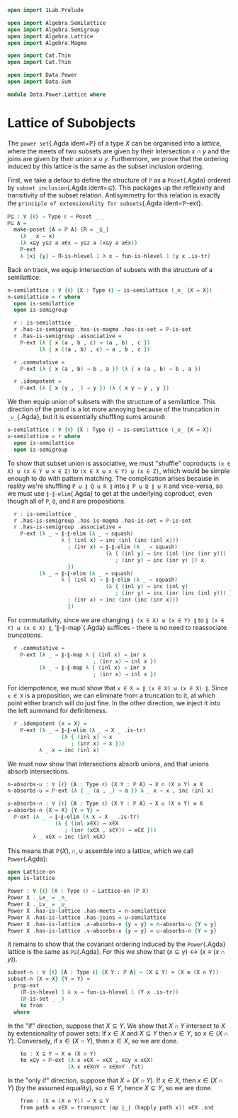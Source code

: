 ```agda
open import 1Lab.Prelude

open import Algebra.Semilattice
open import Algebra.Semigroup
open import Algebra.Lattice
open import Algebra.Magma

open import Cat.Thin
open import Cat.Thin

open import Data.Power
open import Data.Sum

module Data.Power.Lattice where
```

# Lattice of Subobjects

The `power set`{.Agda ident=ℙ} of a type $X$ can be organised into a
_lattice_, where the meets of two subsets are given by their
intersection $x \cap y$ and the joins are given by their union $x \cup
y$. Furthermore, we prove that the ordering induced by this lattice is
the same as the subset inclusion ordering.

First, we take a detour to define the structure of `ℙ` as a
`Poset`{.Agda} ordered by `subset inclusion`{.Agda ident=_⊆_}. This
packages up the reflexivity and transitivity of the subset relation.
Antisymmetry for this relation is exactly the `principle of
extensionality for subsets`{.Agda ident=ℙ-ext}.

```agda
ℙ⊆ : ∀ {ℓ} → Type ℓ → Poset _ _
ℙ⊆ A =
  make-poset {A = ℙ A} {R = _⊆_}
    (λ _ x → x)
    (λ x⊆y y⊆z a a∈x → y⊆z a (x⊆y a a∈x))
    ℙ-ext
    λ {x} {y} → Π-is-hlevel 1 λ x → fun-is-hlevel 1 (y x .is-tr)
```

Back on track, we equip intersection of subsets with the structure of a
semilattice:

```agda
∩-semilattice : ∀ {ℓ} {X : Type ℓ} → is-semilattice (_∩_ {X = X})
∩-semilattice = r where
  open is-semilattice
  open is-semigroup

  r : is-semilattice _
  r .has-is-semigroup .has-is-magma .has-is-set = ℙ-is-set
  r .has-is-semigroup .associative =
    ℙ-ext (λ { x (a , b , c) → (a , b) , c })
          (λ { x ((a , b) , c) → a , b , c })

  r .commutative =
    ℙ-ext (λ { x (a , b) → b , a }) (λ { x (a , b) → b , a })

  r .idempotent =
    ℙ-ext (λ { x (y , _) → y }) (λ { x y → y , y })
```

We then equip union of subsets with the structure of a semilattice. This
direction of the proof is a lot more annoying because of the truncation
in `_∪_`{.Agda}, but it is essentially shuffling sums around:

```agda
∪-semilattice : ∀ {ℓ} {X : Type ℓ} → is-semilattice (_∪_ {X = X})
∪-semilattice = r where
  open is-semilattice
  open is-semigroup
```

To show that subset union is associative, we must "shuffle" coproducts
`(x ∈ X) ⊎ (x ∈ Y ⊎ x ∈ Z)` to `(x ∈ X ⊎ x ∈ Y) ⊎ (x ∈ Z)`, which would
be simple enough to do with pattern matching. The complication arises
because in reality we're shuffling `P ⊎ ∥ Q ⊎ R ∥` into `∥ P ⊎ Q ∥ ⊎ R`
and vice-versa, so we must use `∥-∥-elim`{.Agda} to get at the
underlying coproduct, even though all of `P`, `Q`, and `R` are
propositions.

```agda
  r : is-semilattice _
  r .has-is-semigroup .has-is-magma .has-is-set = ℙ-is-set
  r .has-is-semigroup .associative =
    ℙ-ext (λ _ → ∥-∥-elim (λ _ → squash)
                 λ { (inl x) → inc (inl (inc (inl x)))
                   ; (inr x) → ∥-∥-elim (λ _ → squash)
                               (λ { (inl y) → inc (inl (inc (inr y)))
                                  ; (inr y) → inc (inr y) }) x
                   })
          (λ _ → ∥-∥-elim (λ _ → squash)
                 λ { (inl x) → ∥-∥-elim (λ _ → squash)
                               (λ { (inl y) → inc (inl y)
                                  ; (inr y) → inc (inr (inc (inl y))) }) x
                   ; (inr x) → inc (inr (inc (inr x)))
                   })
```

For commutativity, since we are changing `∥ (x ∈ X) ⊎ (x ∈ Y) ∥` to `∥
(x ∈ Y) ⊎ (x ∈ X) ∥`, ‵∥-∥-map`{.Agda} suffices - there is no need to
reassociate _truncations_.

```agda
  r .commutative =
    ℙ-ext (λ _ → ∥-∥-map λ { (inl x) → inr x
                           ; (inr x) → inl x })
          (λ _ → ∥-∥-map λ { (inl x) → inr x
                           ; (inr x) → inl x })
```

For idempotence, we must show that `x ∈ X ≃ ∥ (x ∈ X) ⊎ (x ∈ X) ∥`.
Since `x ∈ X` is a proposition, we can eliminate from a truncation to
it, at which point either branch will do just fine. In the other
direction, we inject it into the left summand for definiteness.

```agda
  r .idempotent {x = X} =
    ℙ-ext (λ _ → ∥-∥-elim (λ _ → X _ .is-tr)
                 (λ { (inl x) → x
                    ; (inr x) → x }))
          λ _ x → inc (inl x)
```

We must now show that intersections absorb unions, and that unions
absorb intersections.

```agda
∩-absorbs-∪ : ∀ {ℓ} {A : Type ℓ} {X Y : ℙ A} → X ∩ (X ∪ Y) ≡ X
∩-absorbs-∪ = ℙ-ext (λ { _ (a , _) → a }) λ _ x → x , inc (inl x)

∪-absorbs-∩ : ∀ {ℓ} {A : Type ℓ} {X Y : ℙ A} → X ∪ (X ∩ Y) ≡ X
∪-absorbs-∩ {X = X} {Y = Y} =
  ℙ-ext (λ _ → ∥-∥-elim (λ x → X _ .is-tr)
               (λ { (inl x∈X) → x∈X
                  ; (inr (x∈X , x∈Y)) → x∈X }))
        λ _ x∈X → inc (inl x∈X)
```

This means that $\mathbb{P}(X), \cap, \cup$ assemble into a lattice,
which we call `Power`{.Agda}:

```agda
open Lattice-on
open is-lattice

Power : ∀ {ℓ} (X : Type ℓ) → Lattice-on (ℙ X)
Power X ._L∧_ = _∩_
Power X ._L∨_ = _∪_
Power X .has-is-lattice .has-meets = ∩-semilattice
Power X .has-is-lattice .has-joins = ∪-semilattice
Power X .has-is-lattice .∧-absorbs-∨ {y = y} = ∩-absorbs-∪ {Y = y}
Power X .has-is-lattice .∨-absorbs-∧ {y = y} = ∪-absorbs-∩ {Y = y}
```

It remains to show that the covariant ordering induced by the
`Power`{.Agda} lattice is the same as `ℙ⊆`{.Agda}. For this we show that
$(x ⊆ y) \leftrightarrow (x ≡ (x ∩ y))$.

```agda
subset-∩ : ∀ {ℓ} {A : Type ℓ} {X Y : ℙ A} → (X ⊆ Y) ≃ (X ≡ (X ∩ Y))
subset-∩ {X = X} {Y = Y} =
  prop-ext
    (Π-is-hlevel 1 λ x → fun-is-hlevel 1 (Y x .is-tr))
    (ℙ-is-set _ _)
    to from
  where
```

In the "if" direction, suppose that $X \subseteq Y$. We show that $X ∩
Y$ intersect to $X$ by extensionality of power sets: If $x \in X$ and $X
\subseteq Y$ then $x \in Y$, so $x \in (X \cap Y)$. Conversely, if $x
\in (X \cap Y)$, then $x \in X$, so we are done.

```agda
    to : X ⊆ Y → X ≡ (X ∩ Y)
    to x⊆y = ℙ-ext (λ x x∈X → x∈X , x⊆y x x∈X)
                   (λ x x∈X∩Y → x∈X∩Y .fst)
```

In the "only if" direction, suppose that $X = (X \cap Y)$. If $x \in X$,
then $x \in (X \cap Y)$ (by the assumed equality), so $x \in Y$, hence
$X \subseteq Y$, so we are done.

```agda
    from : (X ≡ (X ∩ Y)) → X ⊆ Y
    from path x x∈X = transport (ap ∣_∣ (happly path x)) x∈X .snd
```
